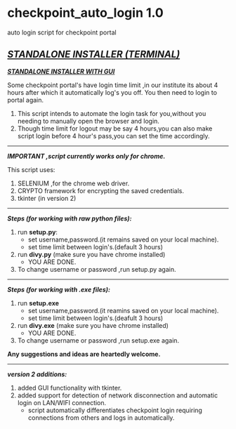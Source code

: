 # checkpoint_auto_login 1.0
auto login script for checkpoint portal

**[***STANDALONE INSTALLER (TERMINAL)***](https://raw.githubusercontent.com/divyanshudaiya/checkpoint_auto_login/master/autoLogin_win64inst.exe)**
----------
**[***STANDALONE INSTALLER WITH GUI***](https://raw.githubusercontent.com/divyanshudaiya/checkpoint_auto_login/master/autoLogin_win64inst_v2.exe)**

Some checkpoint portal's have login time limit ,in our institute its about 4 hours after which it automatically log's you off.
You then need to login to portal again.

 1. This script intends to automate the login task for you,without you
    needing to manually open the browser and login.
 2. Though time limit for logout may be say 4 hours,you can also make
    script login before 4 hour's pass,you can set the time accordingly.

----------


***IMPORTANT ,script currently works only for chrome.*** 

This script uses:

 1. SELENIUM ,for the chrome web driver.
 2. CRYPTO framework for encrypting the saved credentials.
 3. tkinter (in version 2)

----------


***Steps (for working with raw python files):***
1. run **setup.py**:
   - set username,password.(it remains saved on your local machine).
   - set time limit between login's.(default 3 hours)
2. run **divy.py** (make sure you have chrome installed)
   - YOU ARE DONE.
3. To change username or password ,run setup.py again.


----------


***Steps (for working with .exe files):***
1. run **setup.exe**
   - set username,password.(it reamins saved on your local machine).
   - set time limit between login's.(deafult 3 hours)
2. run **divy.exe** (make sure you have chrome installed)
   - YOU ARE DONE.
3. To change username or password ,run setup.exe again.


**Any suggestions and ideas are heartedly welcome.**

----------

***version 2 additions:***
1. added GUI functionality with tkinter.
2. added support for detection of network disconnection and automatic login on LAN/WIFI connection.
   - script automatically differentiates checkpoint login requiring connections from others and logs in automatically.

